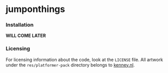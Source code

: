 # jumponthings

### Installation

**WILL COME LATER**

### Licensing

For licensing information about the code, look at the `LICENSE` file. All
artwork under the `res/platformer-pack` directory belongs to
[kenney.nl](http://www.kenney.nl/assets/platformer-pack-redux).
